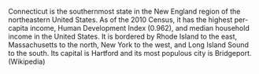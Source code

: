 Connecticut is the southernmost state in the New England region of the northeastern United States. As of the 2010 Census, it has the highest per-capita income, Human Development Index (0.962), and median household income in the United States. It is bordered by Rhode Island to the east, Massachusetts to the north, New York to the west, and Long Island Sound to the south. Its capital is Hartford and its most populous city is Bridgeport. (Wikipedia)
